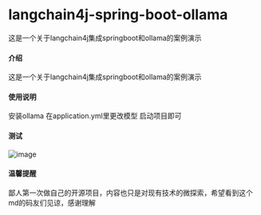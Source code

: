 # langchain4j-spring-boot-ollama
这是一个关于langchain4j集成springboot和ollama的案例演示

#### 介绍
这是一个关于langchain4j集成springboot和ollama的案例演示

#### 使用说明
安装ollama
在application.yml里更改模型
启动项目即可

#### 测试
![image](https://github.com/user-attachments/assets/94cf4b9c-5b57-4005-b3e9-4d845c72770f)

#### 温馨提醒
鄙人第一次做自己的开源项目，内容也只是对现有技术的微探索，希望看到这个md的码友们见谅，感谢理解
